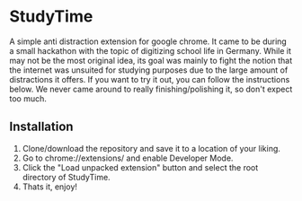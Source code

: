 # StudyTime
A simple anti distraction extension for google chrome. It came to be during a small hackathon with the topic of digitizing school life in Germany. While it may not be the most original idea, its goal was mainly to fight the notion that the internet was unsuited for studying purposes due to the large amount of distractions it offers.
If you want to try it out, you can follow the instructions below. We never came around to really finishing/polishing it, so don't expect too much.

## Installation

1.  Clone/download the repository and save it to a location of your liking.
2.  Go to chrome://extensions/ and enable Developer Mode.
3.  Click the "Load unpacked extension" button and select the root directory of StudyTime.
4.  Thats it, enjoy!

